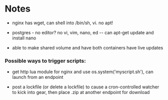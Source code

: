 # Notes

- nginx has wget, can shell into /bin/sh, vi. no apt!

- postgres - no editor? no vi, vim, nano, ed -- can apt-get update and install nano

- able to make shared volume and have both containers have live updates




### Possible ways to trigger scripts:

- get http lua module for nginx and use os.system('myscript.sh'), can launch from an endpoint

- post a lockfile (or delete a lockfile) to cause a cron-controlled watcher to kick into gear, then place .zip at another endpoint for download
